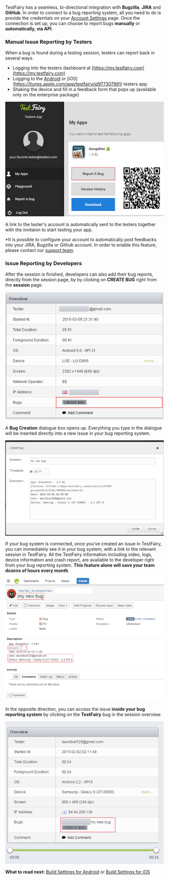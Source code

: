 <!-- ## Reporting Bugs -->

TestFairy has a seamless, bi-directional integration with **Bugzilla**, **JIRA** and **GitHub**. In order to connect to a bug reporting system, all you need to do is provide the credentials on your <a href="http://docs.testfairy.com/Getting_Started/Account_Settings.html">Account Settings</a> page. Once the connection is set up, you can choose to report bugs **manually** or **automatically, via API**.

 
### Manual Issue Reporting by Testers

When a bug is found during a testing session, testers can report back in several ways.

* Logging into the testers dashboard at [https://my.testfairy.com](https://my.testfairy.com)
* Logging to the [Android](https://play.google.com/store/apps/details?id=com.testfairy.app) or [iOS] (https://itunes.apple.com/app/testfairy/id977307991) testers app.
* Shaking the device and fill in a feedback form that pops up (available only on the enterprise package) 

<img src="../../img/app/tester.png" width="800"/>

A link to the tester's account is automatically sent to the testers together with the invitaion to start testing your app.

*It is possible to configure your account to automatically post feedbacks into your JIRA, Bugzilla or Github account. In order to enable this feature, please contact our [support team](https://app.testfairy.com/contact).

### Issue Reporting by Developers

After the session is finished, developers can also add their bug reports, directly from the session page, by by clicking on **CREATE BUG** right from the **session** page.

![ alt create-bug](../../img/app/create-bug.png)
 
A **Bug Creation** dialogue box opens up. Everything you type in the dialogue will be inserted directly into a new issue in your bug reporting system.

![ alt bug-creation](../../img/app/bug-creation.png)

If your bug system is connected, once you've created an issue in TestFairy, you can immediately see it in your bug system, with a link to the relevant session in TestFairy. All the TestFairy information including video, logs, device information and crash report, are available to the developer right from your bug reporting system. **This feature alone will save your team dozens of hours every month**.

<!-- ![ alt my-new-bug-in-jira](../../img/app/my-new-bug-in-jira.png) -->
<img src="../../img/app/my-new-bug-in-jira.png" width="800"/>

In the opposite direction, you can access the issue **inside your bug reporting system** by clicking on the **TestFairy** bug in the session overview.

![ alt session-overview](../../img/app/session-overview.png)


**What to read next:** 
[Build Settings for Android](Build_Settings_for_Android.html) or [Build Settings for iOS](Build_Settings_for_iOS.html)
 
 
